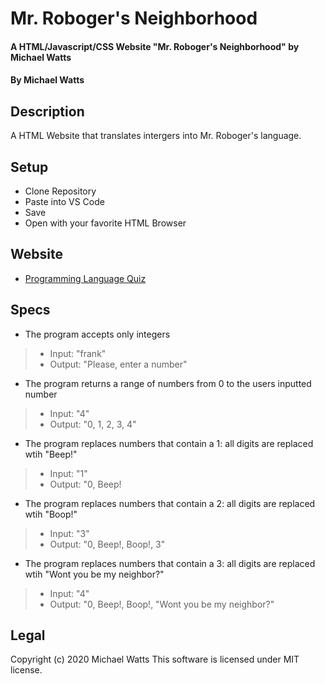 # Mr. Roboger's Neighborhood

#### A HTML/Javascript/CSS Website "Mr. Roboger's Neighborhood" by Michael Watts

#### By Michael Watts

## Description

A  HTML Website that translates intergers into Mr. Roboger's language.

## Setup

* Clone Repository
* Paste into VS Code
* Save
* Open with your favorite HTML Browser

## Website
* [Programming Language Quiz](http://wattsjmichael.github.io/Programming-Language)

## Specs
* The program accepts only integers
>* Input: "frank"
>* Output: "Please, enter a number"

* The program returns a range of numbers from 0 to the users inputted number
>* Input: "4"
>* Output: "0, 1, 2, 3, 4"

* The program replaces numbers that contain a 1: all digits are replaced wtih "Beep!"
>* Input: "1"
>* Output: "0, Beep!

* The program replaces numbers that contain a 2: all digits are replaced wtih "Boop!"
>* Input: "3"
>* Output: "0, Beep!, Boop!, 3"

* The program replaces numbers that contain a 3: all digits are replaced wtih "Wont you be my neighbor?"
>* Input: "4"
>* Output: "0, Beep!, Boop!, "Wont you be my neighbor?"




## Legal
Copyright (c) 2020 Michael Watts
This software is licensed under MIT license.
